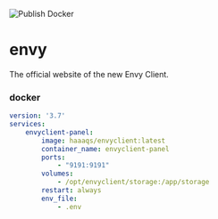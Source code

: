 ![Publish Docker](https://github.com/envyclient/revived-website/workflows/Publish%20Docker/badge.svg?branch=master)

# envy
The official website of the new Envy Client.

### docker
```yaml
version: '3.7'
services:
    envyclient-panel:
        image: haaaqs/envyclient:latest
        container_name: envyclient-panel
        ports:
            - "9191:9191"
        volumes:
            - /opt/envyclient/storage:/app/storage
        restart: always
        env_file:
            - .env
```
